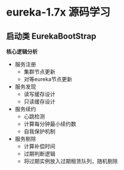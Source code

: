 # eureka-1.7x 源码学习
## 启动类 EurekaBootStrap
**核心逻辑分析**
- 服务注册
    + 集群节点更新
    + 对等eureka节点更新
- 服务发现
 	+ 读写缓存设计
    + 只读缓存设计
- 服务续约
    + 心跳检测
    + 计算每分钟最小续约数
    + 自我保护机制
- 服务剔除
    + 计算补偿时间
    + 过期判断逻辑
    + 将过期实例放入过期租赁队列，随机剔除


